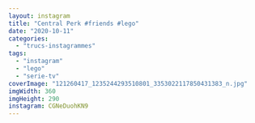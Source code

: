 ```yaml
---
layout: instagram
title: "Central Perk #friends #lego"
date: "2020-10-11"
categories: 
  - "trucs-instagrammes"
tags: 
  - "instagram"
  - "lego"
  - "serie-tv"
coverImage: "121260417_1235244293510801_3353022117850431383_n.jpg"
imgWidth: 360
imgHeight: 290
instagram: CGNeDuohKN9
---
```

